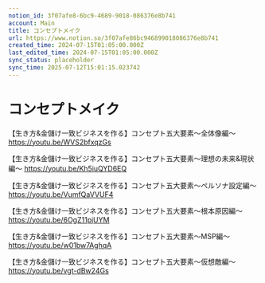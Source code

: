 ```yaml
---
notion_id: 3f07afe8-6bc9-4689-9018-086376e8b741
account: Main
title: コンセプトメイク
url: https://www.notion.so/3f07afe86bc946899018086376e8b741
created_time: 2024-07-15T01:05:00.000Z
last_edited_time: 2024-07-15T01:05:00.000Z
sync_status: placeholder
sync_time: 2025-07-12T15:01:15.023742
---
```

# コンセプトメイク


【生き方&金儲け一致ビジネスを作る】コンセプト五大要素〜全体像編〜
https://youtu.be/WVS2bfxqzGs

【生き方&金儲け一致ビジネスを作る】コンセプト五大要素〜理想の未来&現状編〜
https://youtu.be/Kh5iuQYD6EQ

【生き方&金儲け一致ビジネスを作る】コンセプト五大要素〜ペルソナ設定編〜
https://youtu.be/VumfQaVVUF4

【生き方&金儲け一致ビジネスを作る】コンセプト五大要素〜根本原因編〜
https://youtu.be/6OgZ11pjUYM

【生き方&金儲け一致ビジネスを作る】コンセプト五大要素〜MSP編〜
https://youtu.be/w01bw7AghqA

【生き方&金儲け一致ビジネスを作る】コンセプト五大要素〜仮想敵編〜
https://youtu.be/vgt-dBw24Gs